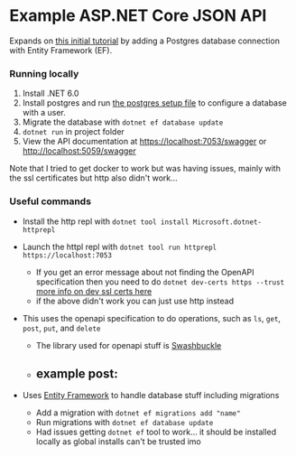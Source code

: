 # Example ASP.NET Core JSON API

Expands on [this initial tutorial](https://docs.microsoft.com/en-us/learn/modules/build-web-api-aspnet-core/?WT.mc_id=dotnet-35129-website) by adding a Postgres database connection with Entity Framework (EF).

### Running locally

1. Install .NET 6.0
2. Install postgres and run [the postgres setup file](./setup-postgres.psql) to configure a database with a user.
3. Migrate the database with `dotnet ef database update`
4. `dotnet run` in project folder
5. View the API documentation at [https://localhost:7053/swagger](https://localhost:7053/swagger) or [http://localhost:5059/swagger](http://localhost:5059/swagger)

Note that I tried to get docker to work but was having issues, mainly with the ssl certificates but http also didn't work...

### Useful commands

- Install the http repl with `dotnet tool install Microsoft.dotnet-httprepl`
- Launch the httpl repl with `dotnet tool run httprepl https://localhost:7053`
    - If you get an error message about not finding the OpenAPI specification then you need to do `dotnet dev-certs https --trust` [more info on dev ssl certs here](https://docs.microsoft.com/en-us/aspnet/core/security/enforcing-ssl#trust-the-aspnet-core-https-development-certificate-on-windows-and-macos)
    - if the above didn't work you can just use http instead
- This uses the openapi specification to do operations, such as `ls`, `get`, `post`, `put`, and `delete`
    - The library used for openapi stuff is [Swashbuckle](https://docs.microsoft.com/en-us/aspnet/core/tutorials/getting-started-with-swashbuckle?view=aspnetcore-6.0&tabs=visual-studio)
    - example post:
        -

- Uses [Entity Framework](https://docs.microsoft.com/en-us/ef/core/) to handle database stuff including migrations
    - Add a migration with `dotnet ef migrations add "name"`
    - Run migrations with `dotnet ef database update`
    - Had issues getting `dotnet ef` tool to work... it should be installed locally as global installs can't be trusted imo